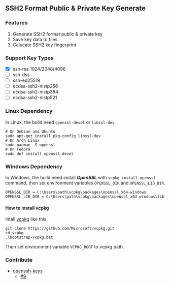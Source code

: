 ## SSH2 Format Public & Private Key Generate

### Features

1. Generate SSH2 format public & private key
2. Save key data to files
3. Calucate SSH2 key fingerprint

### Support Key Types

- [X] ssh-rsa 1024/2048/4096
- [ ] ssh-dss
- [ ] ssh-ed25519
- [ ] ecdsa-ssh2-nistp256
- [ ] ecdsa-ssh2-nistp384
- [ ] ecdsa-ssh2-nistp521

### Linux Dependency

In Linux, the build need `openssl-devel` or `libssl-dev`.

```
# On Debian and Ubuntu
sudo apt-get install pkg-config libssl-dev
# On Arch Linux
sudo pacman -S openssl
# On Fedora
sudo dnf install openssl-devel
```

### Windows Dependency

In Windows, the build need install _**OpenSSL**_ with `vcpkg install openssl` command, then set environment variables `OPENSSL_DIR` and `OPENSSL_LIB_DIR`. 

```
OPENSSL_DIR = C:\Users\path\vcpkg\packages\openssl_x64-windows
OPENSSL_LIB_DIR = C:\Users\path\vcpkg\packages\openssl_x64-windows\lib
```

#### How to install vcpkg 

Intall [vcpkg](https://github.com/Microsoft/vcpkg) like this,

```
git clone https://github.com/Microsoft/vcpkg.git
cd vcpkg
.\bootstrap-vcpkg.bat
```

Then set environment variable `VCPKG_ROOT` to _vcpkg_ path.

### Contribute

* [openssh-keys](https://github.com/sdemos/openssh-keys)
  * [#9](https://github.com/sdemos/openssh-keys/pull/9)
